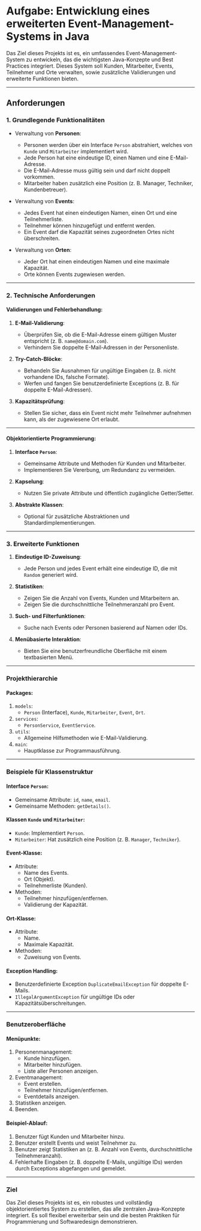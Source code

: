 # Aufgabe: Entwicklung eines erweiterten Event-Management-Systems in Java

Das Ziel dieses Projekts ist es, ein umfassendes Event-Management-System zu entwickeln, das die wichtigsten Java-Konzepte und Best Practices integriert. Dieses System soll Kunden, Mitarbeiter, Events, Teilnehmer und Orte verwalten, sowie zusätzliche Validierungen und erweiterte Funktionen bieten.

---

## **Anforderungen**

### 1. **Grundlegende Funktionalitäten**
- Verwaltung von **Personen**:
    - Personen werden über ein Interface `Person` abstrahiert, welches von `Kunde` und `Mitarbeiter` implementiert wird.
    - Jede Person hat eine eindeutige ID, einen Namen und eine E-Mail-Adresse.
    - Die E-Mail-Adresse muss gültig sein und darf nicht doppelt vorkommen.
    - Mitarbeiter haben zusätzlich eine Position (z. B. Manager, Techniker, Kundenbetreuer).

- Verwaltung von **Events**:
    - Jedes Event hat einen eindeutigen Namen, einen Ort und eine Teilnehmerliste.
    - Teilnehmer können hinzugefügt und entfernt werden.
    - Ein Event darf die Kapazität seines zugeordneten Ortes nicht überschreiten.

- Verwaltung von **Orten**:
    - Jeder Ort hat einen eindeutigen Namen und eine maximale Kapazität.
    - Orte können Events zugewiesen werden.

---

### 2. **Technische Anforderungen**

#### **Validierungen und Fehlerbehandlung**:
1. **E-Mail-Validierung**:
    - Überprüfen Sie, ob die E-Mail-Adresse einem gültigen Muster entspricht (z. B. `name@domain.com`).
    - Verhindern Sie doppelte E-Mail-Adressen in der Personenliste.

2. **Try-Catch-Blöcke**:
    - Behandeln Sie Ausnahmen für ungültige Eingaben (z. B. nicht vorhandene IDs, falsche Formate).
    - Werfen und fangen Sie benutzerdefinierte Exceptions (z. B. für doppelte E-Mail-Adressen).

3. **Kapazitätsprüfung**:
    - Stellen Sie sicher, dass ein Event nicht mehr Teilnehmer aufnehmen kann, als der zugewiesene Ort erlaubt.

---

#### **Objektorientierte Programmierung**:
1. **Interface `Person`**:
    - Gemeinsame Attribute und Methoden für Kunden und Mitarbeiter.
    - Implementieren Sie Vererbung, um Redundanz zu vermeiden.

2. **Kapselung**:
    - Nutzen Sie private Attribute und öffentlich zugängliche Getter/Setter.

3. **Abstrakte Klassen**:
    - Optional für zusätzliche Abstraktionen und Standardimplementierungen.

---

### 3. **Erweiterte Funktionen**

1. **Eindeutige ID-Zuweisung**:
    - Jede Person und jedes Event erhält eine eindeutige ID, die mit `Random` generiert wird.

2. **Statistiken**:
    - Zeigen Sie die Anzahl von Events, Kunden und Mitarbeitern an.
    - Zeigen Sie die durchschnittliche Teilnehmeranzahl pro Event.

3. **Such- und Filterfunktionen**:
    - Suche nach Events oder Personen basierend auf Namen oder IDs.

4. **Menübasierte Interaktion**:
    - Bieten Sie eine benutzerfreundliche Oberfläche mit einem textbasierten Menü.

---

### **Projekthierarchie**

#### **Packages**:
1. `models`:
    - `Person` (Interface), `Kunde`, `Mitarbeiter`, `Event`, `Ort`.
2. `services`:
    - `PersonService`, `EventService`.
3. `utils`:
    - Allgemeine Hilfsmethoden wie E-Mail-Validierung.
4. `main`:
    - Hauptklasse zur Programmausführung.

---

### **Beispiele für Klassenstruktur**

#### **Interface `Person`**:
- Gemeinsame Attribute: `id`, `name`, `email`.
- Gemeinsame Methoden: `getDetails()`.

#### **Klassen `Kunde` und `Mitarbeiter`**:
- `Kunde`: Implementiert `Person`.
- `Mitarbeiter`: Hat zusätzlich eine Position (z. B. `Manager`, `Techniker`).

#### **Event-Klasse**:
- Attribute:
    - Name des Events.
    - Ort (Objekt).
    - Teilnehmerliste (Kunden).
- Methoden:
    - Teilnehmer hinzufügen/entfernen.
    - Validierung der Kapazität.

#### **Ort-Klasse**:
- Attribute:
    - Name.
    - Maximale Kapazität.
- Methoden:
    - Zuweisung von Events.

#### **Exception Handling**:
- Benutzerdefinierte Exception `DuplicateEmailException` für doppelte E-Mails.
- `IllegalArgumentException` für ungültige IDs oder Kapazitätsüberschreitungen.

---

### **Benutzeroberfläche**

#### **Menüpunkte**:
1. Personenmanagement:
    - Kunde hinzufügen.
    - Mitarbeiter hinzufügen.
    - Liste aller Personen anzeigen.
2. Eventmanagement:
    - Event erstellen.
    - Teilnehmer hinzufügen/entfernen.
    - Eventdetails anzeigen.
3. Statistiken anzeigen.
4. Beenden.

#### **Beispiel-Ablauf**:
1. Benutzer fügt Kunden und Mitarbeiter hinzu.
2. Benutzer erstellt Events und weist Teilnehmer zu.
3. Benutzer zeigt Statistiken an (z. B. Anzahl von Events, durchschnittliche Teilnehmeranzahl).
4. Fehlerhafte Eingaben (z. B. doppelte E-Mails, ungültige IDs) werden durch Exceptions abgefangen und gemeldet.

---

### **Ziel**

Das Ziel dieses Projekts ist es, ein robustes und vollständig objektorientiertes System zu erstellen, das alle zentralen Java-Konzepte integriert. Es soll flexibel erweiterbar sein und die besten Praktiken für Programmierung und Softwaredesign demonstrieren.
